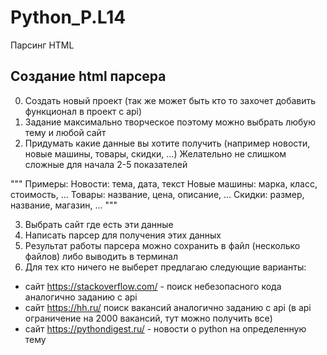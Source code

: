 # Python_P.L14
Парсинг HTML

## Создание html парсера
0. Создать новый проект (так же может быть кто то захочет добавить функционал в проект с api)
1. Задание максимально творческое поэтому можно выбрать любую тему и любой сайт
2. Придумать какие данные вы хотите получить (например новости, новые машины, товары, скидки, ...) Желательно не слишком сложные для начала 2-5 показателей

"""
Примеры:
Новости: тема, дата, текст
Новые машины: марка, класс, стоимость, ...
Товары: название, цена, описание, ...
Скидки: размер, название, магазин, ...
"""

3. Выбрать сайт где есть эти данные
4. Написать парсер для получения этих данных
5. Результат работы парсера можно сохранить в файл (несколько файлов) либо выводить в терминал
6. Для тех кто ничего не выберет предлагаю следующие варианты:
- сайт https://stackoverflow.com/ - поиск небезопасного кода аналогично заданию с api
- сайт https://hh.ru/ поиск вакансий аналогично заданию с api (в api ограничение на 2000 вакансий, тут можно получить все)
- сайт https://pythondigest.ru/ - новости о python на определенную тему
